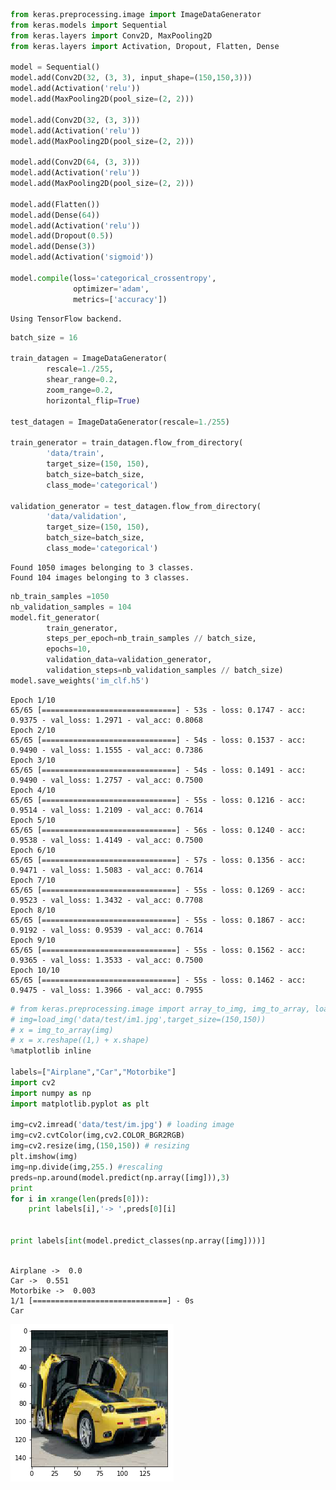 

```python
from keras.preprocessing.image import ImageDataGenerator
from keras.models import Sequential
from keras.layers import Conv2D, MaxPooling2D
from keras.layers import Activation, Dropout, Flatten, Dense

model = Sequential()
model.add(Conv2D(32, (3, 3), input_shape=(150,150,3)))
model.add(Activation('relu'))
model.add(MaxPooling2D(pool_size=(2, 2)))

model.add(Conv2D(32, (3, 3)))
model.add(Activation('relu'))
model.add(MaxPooling2D(pool_size=(2, 2)))

model.add(Conv2D(64, (3, 3)))
model.add(Activation('relu'))
model.add(MaxPooling2D(pool_size=(2, 2)))

model.add(Flatten())  
model.add(Dense(64))
model.add(Activation('relu'))
model.add(Dropout(0.5))
model.add(Dense(3))
model.add(Activation('sigmoid'))

model.compile(loss='categorical_crossentropy',
              optimizer='adam',
              metrics=['accuracy'])
```

    Using TensorFlow backend.



```python
batch_size = 16

train_datagen = ImageDataGenerator(
        rescale=1./255,
        shear_range=0.2,
        zoom_range=0.2,
        horizontal_flip=True)

test_datagen = ImageDataGenerator(rescale=1./255)

train_generator = train_datagen.flow_from_directory(
        'data/train',
        target_size=(150, 150),
        batch_size=batch_size,
        class_mode='categorical')

validation_generator = test_datagen.flow_from_directory(
        'data/validation',
        target_size=(150, 150),
        batch_size=batch_size,
        class_mode='categorical')
```

    Found 1050 images belonging to 3 classes.
    Found 104 images belonging to 3 classes.



```python
nb_train_samples =1050
nb_validation_samples = 104
model.fit_generator(
        train_generator,
        steps_per_epoch=nb_train_samples // batch_size,
        epochs=10,
        validation_data=validation_generator,
        validation_steps=nb_validation_samples // batch_size)
model.save_weights('im_clf.h5')  
```

    Epoch 1/10
    65/65 [==============================] - 53s - loss: 0.1747 - acc: 0.9375 - val_loss: 1.2971 - val_acc: 0.8068
    Epoch 2/10
    65/65 [==============================] - 54s - loss: 0.1537 - acc: 0.9490 - val_loss: 1.1555 - val_acc: 0.7386
    Epoch 3/10
    65/65 [==============================] - 54s - loss: 0.1491 - acc: 0.9490 - val_loss: 1.2757 - val_acc: 0.7500
    Epoch 4/10
    65/65 [==============================] - 55s - loss: 0.1216 - acc: 0.9514 - val_loss: 1.2109 - val_acc: 0.7614
    Epoch 5/10
    65/65 [==============================] - 56s - loss: 0.1240 - acc: 0.9538 - val_loss: 1.4149 - val_acc: 0.7500
    Epoch 6/10
    65/65 [==============================] - 57s - loss: 0.1356 - acc: 0.9471 - val_loss: 1.5083 - val_acc: 0.7614
    Epoch 7/10
    65/65 [==============================] - 55s - loss: 0.1269 - acc: 0.9523 - val_loss: 1.3432 - val_acc: 0.7708
    Epoch 8/10
    65/65 [==============================] - 55s - loss: 0.1867 - acc: 0.9192 - val_loss: 0.9539 - val_acc: 0.7614
    Epoch 9/10
    65/65 [==============================] - 55s - loss: 0.1562 - acc: 0.9365 - val_loss: 1.3533 - val_acc: 0.7500
    Epoch 10/10
    65/65 [==============================] - 55s - loss: 0.1462 - acc: 0.9475 - val_loss: 1.3966 - val_acc: 0.7955



```python
# from keras.preprocessing.image import array_to_img, img_to_array, load_img
# img=load_img('data/test/im1.jpg',target_size=(150,150))
# x = img_to_array(img)  
# x = x.reshape((1,) + x.shape)  
%matplotlib inline

labels=["Airplane","Car","Motorbike"]
import cv2
import numpy as np
import matplotlib.pyplot as plt

img=cv2.imread('data/test/im.jpg') # loading image 
img=cv2.cvtColor(img,cv2.COLOR_BGR2RGB)
img=cv2.resize(img,(150,150)) # resizing 
plt.imshow(img)
img=np.divide(img,255.) #rescaling 
preds=np.around(model.predict(np.array([img])),3)
print
for i in xrange(len(preds[0])):
    print labels[i],'-> ',preds[0][i]


print labels[int(model.predict_classes(np.array([img])))]
   
```

    
    Airplane ->  0.0
    Car ->  0.551
    Motorbike ->  0.003
    1/1 [==============================] - 0s
    Car



![png](output_3_1.png)

